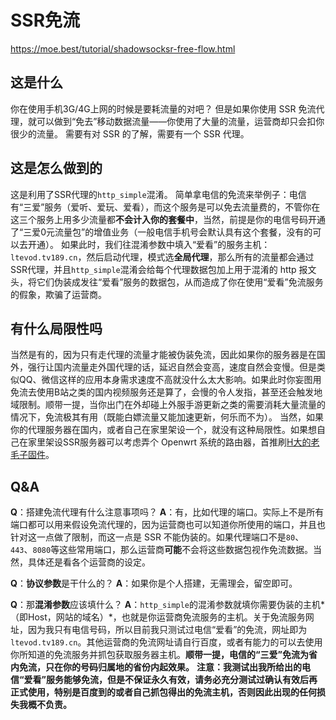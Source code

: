 # SSR免流

https://moe.best/tutorial/shadowsocksr-free-flow.html

## 这是什么

你在使用手机3G/4G上网的时候是要耗流量的对吧？
 但是如果你使用 SSR 免流代理，就可以做到“免去”移动数据流量——你使用了大量的流量，运营商却只会扣你很少的流量。
 需要有对 SSR 的了解，需要有一个 SSR 代理。

## 这是怎么做到的

这是利用了SSR代理的`http_simple`混淆。
 简单拿电信的免流来举例子：电信有“三爱”服务（爱听、爱玩、爱看），而这个服务是可以免去流量费的，不管你在这三个服务上用多少流量都**不会计入你的套餐中**，当然，前提是你的电信号码开通了“三爱0元流量包”的增值业务（一般电信手机号会默认具有这个套餐，没有的可以去开通）。
 如果此时，我们往混淆参数中填入“爱看”的服务主机：`ltevod.tv189.cn`，然后启动代理，模式选**全局代理**，那么所有的流量都会通过SSR代理，并且`http_simple`混淆会给每个代理数据包加上用于混淆的 http 报文头，将它们伪装成发往“爱看”服务的数据包，从而造成了你在使用“爱看”免流服务的假象，欺骗了运营商。

## 有什么局限性吗

当然是有的，因为只有走代理的流量才能被伪装免流，因此如果你的服务器是在国外，强行让国内流量走外国代理的话，延迟自然会变高，速度自然会变慢。但是类似QQ、微信这样的应用本身需求速度不高就没什么太大影响。如果此时你妄图用免流去使用B站之类的国内视频服务还是算了，会慢的令人发指，甚至还会触发地域限制。顺带一提，当你出门在外却碰上外服手游更新之类的需要消耗大量流量的情况下，免流极其有用（既能白嫖流量又能加速更新，何乐而不为）。
 当然，如果你的代理服务器在国内，或者自己在家里架设一个，就没有这种局限性。如果想自己在家里架设SSR服务器可以考虑弄个 Openwrt 系统的路由器，首推刷[H大的老毛子固件](http://www.right.com.cn/forum/thread-161324-1-1.html)。

## Q&A

**Q**：搭建免流代理有什么注意事项吗？
 **A**：有，比如代理的端口。实际上不是所有端口都可以用来假设免流代理的，因为运营商也可以知道你所使用的端口，并且也针对这一点做了限制，而这一点是 SSR 不能伪装的。如果代理端口不是`80`、`443`、`8080`等这些常用端口，那么运营商**可能**不会将这些数据包视作免流数据。当然，具体还是看各个运营商的设定。

**Q**：**协议参数**是干什么的？
 **A**：如果你是个人搭建，无需理会，留空即可。

**Q**：那**混淆参数**应该填什么？
 **A**：`http_simple`的混淆参数就填你需要伪装的主机*（即Host，网站的域名）*，也就是你运营商免流服务的主机。关于免流服务网址，因为我只有电信号码，所以目前我只测试过电信“爱看”的免流，网址即为`ltevod.tv189.cn`。其他运营商的免流网址请自行百度，或者有能力的可以去使用你所知道的免流服务并抓包获取服务器主机。**顺带一提，电信的“三爱”免流为省内免流，只在你的号码归属地的省份内起效果。**
 **注意：我测试出我所给出的电信“爱看”服务能够免流，但是不保证永久有效，请务必充分测试过确认有效后再正式使用，特别是百度到的或者自己抓包得出的免流主机，否则因此出现的任何损失我概不负责。**